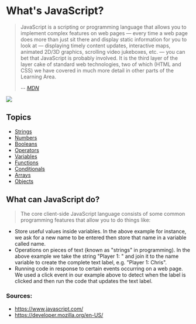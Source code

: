 # What's JavaScript? 

> JavaScript is a scripting or programming language that allows you to implement complex features on web pages — every time a web page does more than just sit there and display static information for you to look at — displaying timely content updates, interactive maps, animated 2D/3D graphics, scrolling video jukeboxes, etc. — you can bet that JavaScript is probably involved. It is the third layer of the layer cake of standard web technologies, two of which (HTML and CSS) we have covered in much more detail in other parts of the Learning Area. 
>
> -- <cite>[MDN](https://developer.mozilla.org/en-US/docs/Learn/JavaScript/First_steps/What_is_JavaScript#so_what_can_it_really_do)</cite>


<img src="https://res.cloudinary.com/practicaldev/image/fetch/s--bRpncc0A--/c_limit%2Cf_auto%2Cfl_progressive%2Cq_auto%2Cw_880/https://github.com/damiancipolat/js_vs_memes/blob/master/doc/fav_meme.jpg%3Fraw%3Dtrue" >


## Topics
* [Strings](https://github.com/mikaoi/webdev-resources/blob/main/JavaScript/README.md)
* [Numbers](https://github.com/mikaoi/webdev-resources/blob/main/JavaScript/README.md)
* [Booleans](https://github.com/mikaoi/webdev-resources/blob/main/JavaScript/README.md)
* [Operators](https://github.com/mikaoi/webdev-resources/blob/main/JavaScript/README.md)
* [Variables](https://github.com/mikaoi/webdev-resources/blob/main/JavaScript/README.md)
* [Functions](https://github.com/mikaoi/webdev-resources/blob/main/JavaScript/README.md)
* [Conditionals](https://github.com/mikaoi/webdev-resources/blob/main/JavaScript/README.md)
* [Arrays](https://github.com/mikaoi/webdev-resources/blob/main/JavaScript/README.md)
* [Objects](https://github.com/mikaoi/webdev-resources/blob/main/JavaScript/README.md)

## What can JavaScript do? 

>The core client-side JavaScript language consists of some common programming features that allow you to do things like:
* Store useful values inside variables. In the above example for instance, we ask for a new name to be entered then store that name in a variable called name.
* Operations on pieces of text (known as "strings" in programming). In the above example we take the string "Player 1: " and join it to the name variable to create the complete text label, e.g. "Player 1: Chris".
* Running code in response to certain events occurring on a web page. We used a click event in our example above to detect when the label is clicked and then run the code that updates the text label.

### Sources:
* https://www.javascript.com/
* https://developer.mozilla.org/en-US/

